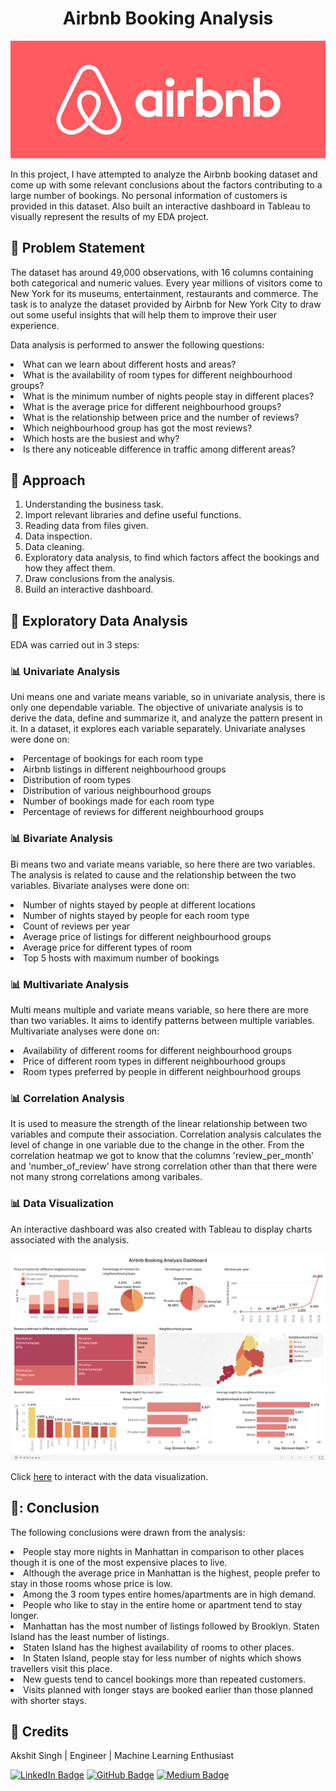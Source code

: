 <h1 align="center"> Airbnb Booking Analysis </h1>

<p align="center"> 
  <img src="Images/airbnb_logo_detail.jpg" alt="Banner">
</p>

In this project, I have attempted to analyze the Airbnb booking dataset and come up with some relevant conclusions about the factors contributing to a large number of bookings. No personal information of customers is provided in this dataset. Also built an interactive dashboard in Tableau to visually represent the results of my EDA project.


## :book: Problem Statement

The dataset has around 49,000 observations, with 16 columns containing both categorical and numeric values. Every year millions of visitors come to New York for its museums, entertainment, restaurants and commerce.
The task is to analyze the dataset provided by Airbnb for New York City to draw out some useful insights that will help them to improve their user experience.

Data analysis is performed to answer the following questions:
<li>What can we learn about different hosts and areas?</li>
<li>What is the availability of room types for different neighbourhood groups?</li>
<li>What is the minimum number of nights people stay in different places?</li>
<li>What is the average price for different neighbourhood groups?</li>
<li>What is the relationship between price and the number of reviews?</li>
<li>Which neighbourhood group has got the most reviews?</li>
<li>Which hosts are the busiest and why?</li>
<li>Is there any noticeable difference in traffic among different areas?</li>

## :book: Approach

1.	Understanding the business task.
2.	Import relevant libraries and define useful functions.
3.	Reading data from files given.
4.	Data inspection.
5.  Data cleaning.
6.	Exploratory data analysis, to find which factors affect the bookings and how they affect them.
7.	Draw conclusions from the analysis.
8.	Build an interactive dashboard.

## :book: Exploratory Data Analysis

EDA was carried out in 3 steps:

### 📊 Univariate Analysis
Uni means one and variate means variable, so in univariate analysis, there is only one dependable variable. The objective of univariate analysis is to derive the data, define and summarize it, and analyze the pattern present in it. In a dataset, it explores each variable separately.
Univariate analyses were done on:
<li>Percentage of bookings for each room type</li>
<li>Airbnb listings in different neighbourhood groups</li>
<li>Distribution of room types</li>
<li>Distribution of various neighbourhood groups</li>
<li>Number of bookings made for each room type</li>
<li>Percentage of reviews for different neighbourhood groups</li>


### 📊 Bivariate Analysis
Bi means two and variate means variable, so here there are two variables. The analysis is related to cause and the relationship between the two variables.
Bivariate analyses were done on:
<li>Number of nights stayed by people at different locations</li>
<li>Number of nights stayed by people for each room type</li>
<li>Count of reviews per year</li>
<li>Average price of listings for different neighbourhood groups</li>
<li>Average price for different types of room</li>
<li>Top 5 hosts with maximum number of bookings</li>


### 📊 Multivariate Analysis
Multi means multiple and variate means variable, so here there are more than two variables. It aims to identify patterns between multiple variables. 
Multivariate analyses were done on:
<li>Availability of different rooms for different neighbourhood groups</li>
<li>Price of different room types in different neighbourhood groups</li>
<li>Room types preferred by people in different neighbourhood groups</li>


### 📊 Correlation Analysis
It is used to measure the strength of the linear relationship between two variables and compute their association. Correlation analysis calculates the level of change in one variable due to the change in the other. From the correlation heatmap we got to know that the columns 'review_per_month' and 'number_of_review' have strong correlation other than that there were not many strong correlations among varibales.


### 📊 Data Visualization

An interactive dashboard was also created with Tableau to display charts associated with the analysis.

<img src="Images/DataViz.png" alt="Banner">

Click [here](https://public.tableau.com/app/profile/akshit.singh2395/viz/AirbnbBookingAnalysisDashboard/Dashboard1?publish=yes) to interact with the data visualization.

## 📘: Conclusion

The following conclusions were drawn from the analysis:
<li>People stay more nights in Manhattan in comparison to other places though it is one of the most expensive places to live.</li>
<li>Although the average price in Manhattan is the highest, people prefer to stay in those rooms whose price is low.</li>
<li>Among the 3 room types entire homes/apartments are in high demand.</li>
<li>People who like to stay in the entire home or apartment tend to stay longer.</li>
<li>Manhattan has the most number of listings followed by Brooklyn. Staten Island has the least number of listings.</li>
<li>Staten Island has the highest availability of rooms to other places.</li>
<li>In Staten Island, people stay for less number of nights which shows travellers visit this place.</li>
<li>New guests tend to cancel bookings more than repeated customers.</li>
<li>Visits planned with longer stays are booked earlier than those planned with shorter stays.</li>

## :scroll: Credits
Akshit Singh | Engineer | Machine Learning Enthusiast

[![LinkedIn Badge](https://img.shields.io/badge/LinkedIn-0077B5?style=for-the-badge&logo=linkedin&logoColor=white)](https://www.linkedin.com/in/akshit101/)
[![GitHub Badge](https://img.shields.io/badge/GitHub-100000?style=for-the-badge&logo=github&logoColor=white)](https://github.com/codeboy47/)
[![Medium Badge](https://img.shields.io/badge/Medium-1DA1F2?style=for-the-badge&logo=medium&logoColor=white)](https://medium.com/@akshit.dtuindia/)
